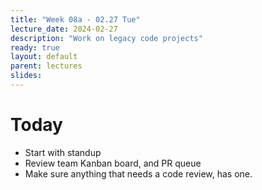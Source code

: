 ```yaml
---
title: "Week 08a - 02.27 Tue"
lecture_date: 2024-02-27
description: "Work on legacy code projects"
ready: true
layout: default
parent: lectures
slides:
---
```


# Today

* Start with standup
* Review team Kanban board, and PR queue
* Make sure anything that needs a code review, has one.
